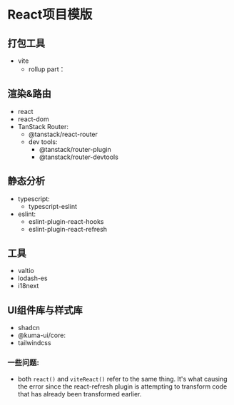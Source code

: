 # React项目模版

## 打包工具
- vite
  - rollup part：

## 渲染&路由
- react
- react-dom
- TanStack Router:
  - @tanstack/react-router
  - dev tools:
    - @tanstack/router-plugin
    - @tanstack/router-devtools


## 静态分析
- typescript:
  - typescript-eslint
- eslint:
  - eslint-plugin-react-hooks
  - eslint-plugin-react-refresh



## 工具
- valtio
- lodash-es
- i18next

## UI组件库与样式库
- shadcn
- @kuma-ui/core: 
- tailwindcss

### 一些问题:
-  both `react()` and `viteReact()` refer to the same thing. It's what causing the error since the react-refresh plugin is attempting to transform code that has already been transformed earlier.
